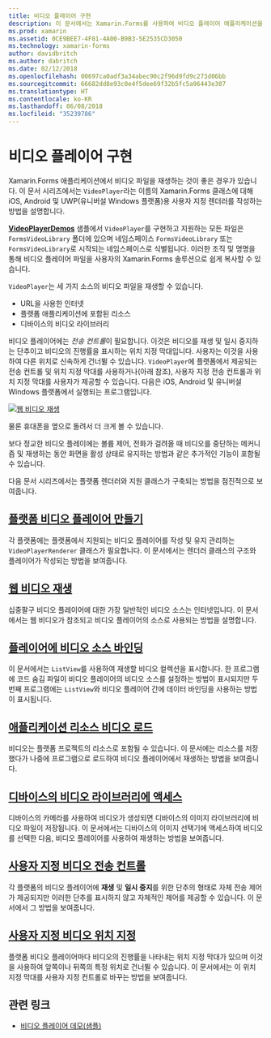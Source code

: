 ```yaml
---
title: 비디오 플레이어 구현
description: 이 문서에서는 Xamarin.Forms를 사용하여 비디오 플레이어 애플리케이션을 구현하는 방법을 설명합니다.
ms.prod: xamarin
ms.assetid: 0CE9BEE7-4F81-4A00-B9B3-5E2535CD3050
ms.technology: xamarin-forms
author: davidbritch
ms.author: dabritch
ms.date: 02/12/2018
ms.openlocfilehash: 00697ca0adf3a34abec90c2f96d9fd9c273d06bb
ms.sourcegitcommit: 66682dd8e93c0e4f5dee69f32b5fc5a96443e307
ms.translationtype: HT
ms.contentlocale: ko-KR
ms.lasthandoff: 06/08/2018
ms.locfileid: "35239786"
---
```

# <a name="implementing-a-video-player"></a>비디오 플레이어 구현

Xamarin.Forms 애플리케이션에서 비디오 파일을 재생하는 것이 좋은 경우가 있습니다. 이 문서 시리즈에서는 `VideoPlayer`라는 이름의 Xamarin.Forms 클래스에 대해 iOS, Android 및 UWP(유니버설 Windows 플랫폼)용 사용자 지정 렌더러를 작성하는 방법을 설명합니다.

[**VideoPlayerDemos**](https://developer.xamarin.com/samples/xamarin-forms/customrenderers/VideoPlayerDemos/) 샘플에서 `VideoPlayer`를 구현하고 지원하는 모든 파일은 `FormsVideoLibrary` 폴더에 있으며 네임스페이스 `FormsVideoLibrary` 또는 `FormsVideoLibrary`로 시작되는 네임스페이스로 식별됩니다. 이러한 조직 및 명명을 통해 비디오 플레이어 파일을 사용자의 Xamarin.Forms 솔루션으로 쉽게 복사할 수 있습니다.

`VideoPlayer`는 세 가지 소스의 비디오 파일을 재생할 수 있습니다.

- URL을 사용한 인터넷
- 플랫폼 애플리케이션에 포함된 리소스
- 디바이스의 비디오 라이브러리

비디오 플레이어에는 *전송 컨트롤*이 필요합니다. 이것은 비디오를 재생 및 일시 중지하는 단추이고 비디오의 진행률을 표시하는 위치 지정 막대입니다. 사용자는 이것을 사용하여 다른 위치로 신속하게 건너뛸 수 있습니다. `VideoPlayer`에 플랫폼에서 제공되는 전송 컨트롤 및 위치 지정 막대를 사용하거나(아래 참조), 사용자 지정 전송 컨트롤과 위치 지정 막대를 사용자가 제공할 수 있습니다. 다음은 iOS, Android 및 유니버설 Windows 플랫폼에서 실행되는 프로그램입니다.

[![웹 비디오 재생](web-videos-images/playwebvideo-small.png "웹 비디오 재생")](web-videos-images/playwebvideo-large.png#lightbox "웹 비디오 재생")

물론 휴대폰을 옆으로 돌려서 더 크게 볼 수 있습니다.

보다 정교한 비디오 플레이에는 볼륨 제어, 전화가 걸려올 때 비디오를 중단하는 메커니즘 및 재생하는 동안 화면을 활성 상태로 유지하는 방법과 같은 추가적인 기능이 포함될 수 있습니다.

다음 문서 시리즈에서는 플랫폼 렌더러와 지원 클래스가 구축되는 방법을 점진적으로 보여줍니다.

## <a name="creating-the-platform-video-playersplayer-creationmd"></a>[플랫폼 비디오 플레이어 만들기](player-creation.md)

각 플랫폼에는 플랫폼에서 지원되는 비디오 플레이어를 작성 및 유지 관리하는 `VideoPlayerRenderer` 클래스가 필요합니다. 이 문서에서는 렌더러 클래스의 구조와 플레이어가 작성되는 방법을 보여줍니다.

## <a name="playing-a-web-videoweb-videosmd"></a>[웹 비디오 재생](web-videos.md)

십중팔구 비디오 플레이어에 대한 가장 일반적인 비디오 소스는 인터넷입니다. 이 문서에서는 웹 비디오가 참조되고 비디오 플레이어의 소스로 사용되는 방법을 설명합니다.

## <a name="binding-video-sources-to-the-playersource-bindingsmd"></a>[플레이어에 비디오 소스 바인딩](source-bindings.md)

이 문서에서는 `ListView`를 사용하여 재생할 비디오 컬렉션을 표시합니다. 한 프로그램에 코드 숨김 파일이 비디오 플레이어의 비디오 소스를 설정하는 방법이 표시되지만 두 번째 프로그램에는 `ListView`와 비디오 플레이어 간에 데이터 바인딩을 사용하는 방법이 표시됩니다.

## <a name="loading-application-resource-videosloading-resourcesmd"></a>[애플리케이션 리소스 비디오 로드](loading-resources.md)

비디오는 플랫폼 프로젝트의 리소스로 포함될 수 있습니다. 이 문서에는 리소스를 저장했다가 나중에 프로그램으로 로드하여 비디오 플레이어에서 재생하는 방법을 보여줍니다.

## <a name="accessing-the-devices-video-libraryaccessing-librarymd"></a>[디바이스의 비디오 라이브러리에 액세스](accessing-library.md)

디바이스의 카메라를 사용하여 비디오가 생성되면 디바이스의 이미지 라이브러리에 비디오 파일이 저장됩니다. 이 문서에서는 디바이스의 이미지 선택기에 액세스하여 비디오를 선택한 다음, 비디오 플레이어를 사용하여 재생하는 방법을 보여줍니다.

## <a name="custom-video-transport-controlscustom-transportmd"></a>[사용자 지정 비디오 전송 컨트롤](custom-transport.md)

각 플랫폼의 비디오 플레이어에 **재생** 및 **일시 중지**를 위한 단추의 형태로 자체 전송 제어가 제공되지만 이러한 단추를 표시하지 않고 자체적인 제어를 제공할 수 있습니다. 이 문서에서 그 방법을 보여줍니다.

## <a name="custom-video-positioningcustom-positioningmd"></a>[사용자 지정 비디오 위치 지정](custom-positioning.md)

플랫폼 비디오 플레이어마다 비디오의 진행률을 나타내는 위치 지정 막대가 있으며 이것을 사용하여 앞쪽이나 뒤쪽의 특정 위치로 건너뛸 수 있습니다. 이 문서에서는 이 위치 지정 막대를 사용자 지정 컨트롤로 바꾸는 방법을 보여줍니다.





## <a name="related-links"></a>관련 링크

- [비디오 플레이어 데모(샘플)](https://developer.xamarin.com/samples/xamarin-forms/customrenderers/VideoPlayerDemos/)
